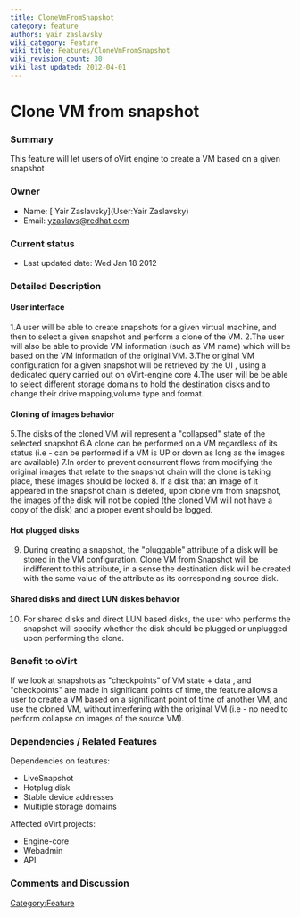 ```yaml
---
title: CloneVmFromSnapshot
category: feature
authors: yair zaslavsky
wiki_category: Feature
wiki_title: Features/CloneVmFromSnapshot
wiki_revision_count: 30
wiki_last_updated: 2012-04-01
---
```


# Clone VM from snapshot

### Summary

This feature will let users of oVirt engine to create a VM based on a given snapshot

### Owner

*   Name: [ Yair Zaslavsky](User:Yair Zaslavsky)
*   Email: <yzaslavs@redhat.com>

### Current status

*   Last updated date: Wed Jan 18 2012

### Detailed Description

#### User interface

1.A user will be able to create snapshots for a given virtual machine, and then to select a given snapshot and perform a clone of the VM.
2.The user will also be able to provide VM information (such as VM name) which will be based on the VM information of the original VM.
3.The original VM configuration for a given snapshot will be retrieved by the UI , using a dedicated query carried out on oVirt-engine core
4.The user will be be able to select different storage domains to hold the destination disks and to change their drive mapping,volume type and format.

#### Cloning of images behavior

5.The disks of the cloned VM will represent a "collapsed" state of the selected snapshot
6.A clone can be performed on a VM regardless of its status (i.e - can be performed if a VM is UP or down as long as the images are available)
7.In order to prevent concurrent flows from modifying the original images that relate to the snapshot chain will the clone is taking place, these images should be locked
8. If a disk that an image of it appeared in the snapshot chain is deleted, upon clone vm from snapshot, the images of the disk will not be copied
(the cloned VM will not have a copy of the disk) and a proper event should be logged.

#### Hot plugged disks

9. During creating a snapshot, the "pluggable" attribute of a disk will be stored in the VM configuration.
Clone VM from Snapshot will be indifferent to this attribute, in a sense the destination disk will be created with the same value
of the attribute as its corresponding source disk.

#### Shared disks and direct LUN diskes behavior

10. For shared disks and direct LUN based disks, the user who performs the snapshot will specify whether the disk should be plugged or unplugged upon performing the clone.

### Benefit to oVirt

If we look at snapshots as "checkpoints" of VM state + data , and "checkpoints" are made in significant points of time, the feature allows a user to create a VM based on a significant point of time of another VM, and use the cloned VM, without interfering with the original VM (i.e - no need to perform collapse on images of the source VM).

### Dependencies / Related Features

Dependencies on features:

*   LiveSnapshot
*   Hotplug disk
*   Stable device addresses
*   Multiple storage domains

Affected oVirt projects:

*   Engine-core
*   Webadmin
*   API

### Comments and Discussion

<Category:Feature>
